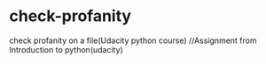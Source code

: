 # check-profanity
check profanity on a file(Udacity python course)
//Assignment from Introduction to python(udacity)
